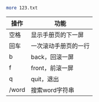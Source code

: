```bash
more 123.txt
```

| 操作 | 功能 |
| - | - |
| 空格 | 显示手册页的下一屏 |
| 回车 | 一次滚动手册页的一行 |
| b | back，回滚一屏 |
| f | front，前滚一屏 |
| q | quit，退出 |
| /word | 搜索word字符串 |